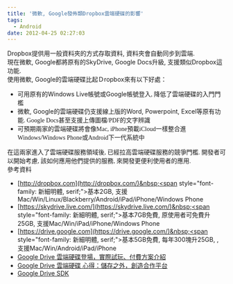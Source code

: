 ```yaml
---
title: '微軟, Google發佈類Dropbox雲端硬碟的影響'
tags:
  - Android
date: 2012-04-25 02:27:03
---
```


<div class="MsoPlainText"><span lang="EN-US">Dropbox</span><span style="font-family: 新細明體, serif;">提供用一般資料夾的方式存取資料</span><span lang="EN-US">, </span><span style="font-family: 新細明體, serif;">資料夾會自動同步到雲端</span><span lang="EN-US">.<o:p></o:p></span></div><div class="MsoPlainText"><span style="font-family: 新細明體, serif;">現在微軟</span><span lang="EN-US">, Google</span><span style="font-family: 新細明體, serif;">都將原有的</span><span lang="EN-US">SkyDrive, Google Docs</span><span style="font-family: 新細明體, serif;">升級</span><span lang="EN-US">, </span><span style="font-family: 新細明體, serif;">支援類似</span><span lang="EN-US">Dropbox</span><span style="font-family: 新細明體, serif;">這功能</span><span lang="EN-US">.<o:p></o:p></span></div><div class="MsoPlainText">
</div><div class="MsoPlainText"><span lang="EN-US"><span style="font-family: 新細明體, serif;">使用微軟</span><span lang="EN-US">, Google的雲端硬碟比起Ｄropbox來有以下好處：</span></span></div><div class="MsoPlainText"></div>

*   <span style="font-family: 新細明體, serif;">可用原有的</span><span lang="EN-US">Windows Live</span><span style="font-family: 新細明體, serif;">帳號或</span><span lang="EN-US">Google</span><span style="font-family: 新細明體, serif;">帳號登入, 降低了雲端硬碟的入門門檻</span>
*   <span style="font-family: 新細明體, serif;">微軟</span><span lang="EN-US">, Google</span><span style="font-family: 新細明體, serif;">的雲端硬碟仍支援線上版的</span><span lang="EN-US">Word, Powerpoint, Excel</span><span style="font-family: 新細明體, serif;">等原有功能. Google Docs甚至支援上傳圖檔/PDF的文字辨識</span>
*   <span style="font-family: 新細明體, serif;">可預期兩家的雲端硬碟將會像Mac, iPhone預載iCloud一樣整合進Windows/Windows Phone或Android下一代系統中</span>
<div class="MsoPlainText"><span lang="EN-US">在這兩家進入了</span>雲端硬碟<span style="font-family: 新細明體, serif;">服務領域後, 已經</span><span style="font-family: 新細明體, serif;">拉高</span>雲端硬碟<span style="font-family: 新細明體, serif;">服務</span><span style="font-family: 新細明體, serif;">的</span><span style="font-family: 新細明體, serif;">競爭門檻. 開發者可以開始考慮, 該如何應用他們提供的服務, 來開發更便利使用者的應用.</span></div><div class="MsoPlainText"><span style="font-family: 新細明體, serif;">
</span></div><div class="MsoPlainText"><span lang="EN-US">參考資料</span></div><div class="MsoPlainText"></div>

*   [http://dropbox.com](http://dropbox.com/)&nbsp;<span style="font-family: 新細明體, serif;">基本</span><span lang="EN-US">2GB, </span><span style="font-family: 新細明體, serif;">支援</span><span lang="EN-US">Mac/Win/Linux/Blackberry/Android/iPad/iPhone/Windows Phone</span>
*   [https://skydrive.live.com/](https://skydrive.live.com/)&nbsp;<span style="font-family: 新細明體, serif;">基本</span><span lang="EN-US">7GB</span><span style="font-family: 新細明體, serif;">免費</span><span lang="EN-US">, </span><span style="font-family: 新細明體, serif;">原使用者可免費升</span><span lang="EN-US">25GB, </span><span style="font-family: 新細明體, serif;">支援</span><span lang="EN-US">Mac/Win/iPad/iPhone/Windows Phone</span>
*   [https://drive.google.com](https://drive.google.com/)&nbsp;<span style="font-family: 新細明體, serif;">基本</span><span lang="EN-US">5GB</span><span style="font-family: 新細明體, serif;">免費</span><span lang="EN-US">, </span><span style="font-family: 新細明體, serif;">每年</span><span lang="EN-US">300</span><span style="font-family: 新細明體, serif;">塊升</span><span lang="EN-US">25GB, , </span><span style="font-family: 新細明體, serif;">支援</span><span lang="EN-US">Mac/Win/Android/iPad/iPhone</span>
*   [<span lang="EN-US">Google Drive </span><span style="font-family: 新細明體, serif;">雲端硬碟登場，實際試玩、付費方案介紹</span>](http://www.techbang.com/posts/9113-google-drive-hard-drive-cloud-official-debut)
*   [Google Drive 雲端硬碟 心得：儲存之外，創造合作平台](http://playpcesor.blogspot.com/2012/04/google-drive.html)
*   [Google Drive SDK](https://developers.google.com/drive/overview)